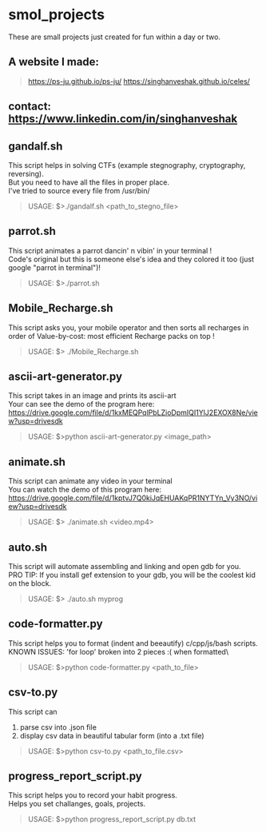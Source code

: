 # **smol_projects**
These are small projects just created for fun within a day or two.

## A website I made: 
>https://ps-ju.github.io/ps-ju/ 
>https://singhanveshak.github.io/celes/
## contact: https://www.linkedin.com/in/singhanveshak

## gandalf.sh
This script helps in solving CTFs (example stegnography, cryptography, reversing).\
But you need to have all the files in proper place.\
I've tried to source every file from /usr/bin/
>USAGE: $>./gandalf.sh <path_to_stegno_file>

## parrot.sh
This script animates a parrot dancin' n vibin' in your terminal ! \
Code's original but this is someone else's idea and they colored it too (just google "parrot in terminal")!
>USAGE: $>./parrot.sh

## Mobile_Recharge.sh
This script asks you, your mobile operator and then sorts all recharges in order of Value-by-cost: most efficient Recharge packs on top !
>USAGE: $> ./Mobile_Recharge.sh

## ascii-art-generator.py
This script takes in an image and prints its ascii-art\
Your can see the demo of the program here: https://drive.google.com/file/d/1kxMEQPqlPbLZioDpmIQI1YlJ2EXOX8Ne/view?usp=drivesdk
>USAGE: $>python ascii-art-generator.py <image_path>

## animate.sh
This script can animate any video in your terminal\
You can watch the demo of this program here: https://drive.google.com/file/d/1kptvJ7Q0kiJqEHUAKqPR1NYTYn_Vy3NO/view?usp=drivesdk
>USAGE: $> ./animate.sh <video.mp4> 

## auto.sh
This script will automate assembling and linking and open gdb for you.\
PRO TIP: If you install gef extension to your gdb, you will be the coolest kid on the block.
>USAGE: $> ./auto.sh myprog 

## code-formatter.py
This script helps you to format (indent and beeautify) c/cpp/js/bash scripts.\
KNOWN ISSUES: 'for loop' broken into 2 pieces :( when formatted\
>USAGE: $>python code-formatter.py <path_to_file>

## csv-to.py
This script can
  1) parse csv into .json file
  2) display csv data in beautiful tabular form (into a .txt file)
>USAGE: $>python csv-to.py <path_to_file.csv>

## progress_report_script.py
This script helps you to record your habit progress.\
Helps you set challanges, goals, projects.
>USAGE: $>python progress_report_script.py db.txt

